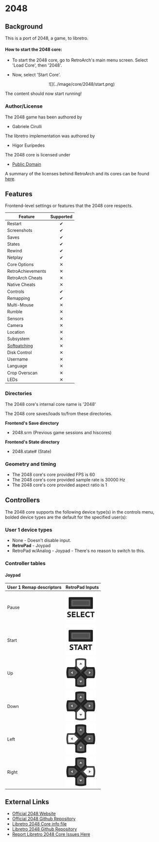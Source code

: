 # 2048

## Background

This is a port of 2048, a game, to libretro.

#### How to start the 2048 core:

- To start the 2048 core, go to RetroArch's main menu screen. Select 'Load Core', then '2048'.

- Now, select 'Start Core'.

<center> ![](../image/core/2048/start.png) </center>

The content should now start running!

### Author/License

The 2048 game has been authored by

- Gabriele Cirulli

The libretro implementation was authored by

- Higor Eurípedes

The 2048 core is licensed under

- [Public Domain](https://github.com/libretro/libretro-2048/blob/master/COPYING)

A summary of the licenses behind RetroArch and its cores can be found [here](../development/licenses.md).

## Features

Frontend-level settings or features that the 2048 core respects.

| Feature           | Supported |
|-------------------|:---------:|
| Restart           | ✔         |
| Screenshots       | ✔         |
| Saves             | ✔         |
| States            | ✔         |
| Rewind            | ✔         |
| Netplay           | ✔         |
| Core Options      | ✕         |
| RetroAchievements | ✕         |
| RetroArch Cheats  | ✕         |
| Native Cheats     | ✕         |
| Controls          | ✔         |
| Remapping         | ✔         |
| Multi-Mouse       | ✕         |
| Rumble            | ✕         |
| Sensors           | ✕         |
| Camera            | ✕         |
| Location          | ✕         |
| Subsystem         | ✕         |
| [Softpatching](../guides/softpatching.md) | ✕         |
| Disk Control      | ✕         |
| Username          | ✕         |
| Language          | ✕         |
| Crop Overscan     | ✕         |
| LEDs              | ✕         |

### Directories

The 2048 core's internal core name is '2048'

The 2048 core saves/loads to/from these directories.

**Frontend's Save directory**

- 2048.srm (Previous game sessions and hiscores)

**Frontend's State directory**

- 2048.state# (State)

### Geometry and timing

- The 2048 core's core provided FPS is 60
- The 2048 core's core provided sample rate is 30000 Hz
- The 2048 core's core provided aspect ratio is 1

## Controllers

The 2048 core supports the following device type(s) in the controls menu, bolded device types are the default for the specified user(s):

### User 1 device types

- None - Doesn't disable input.
- **RetroPad** - Joypad
- RetroPad w/Analog - Joypad - There's no reason to switch to this.

### Controller tables

#### Joypad

| User 1 Remap descriptors | RetroPad Inputs                             | 
|--------------------------|---------------------------------------------|
| Pause                    | ![](../image/retropad/retro_select.png)     |
| Start                    | ![](../image/retropad/retro_start.png)      |
| Up                       | ![](../image/retropad/retro_dpad_up.png)    |
| Down                     | ![](../image/retropad/retro_dpad_down.png)  |
| Left                     | ![](../image/retropad/retro_dpad_left.png)  |
| Right                    | ![](../image/retropad/retro_dpad_right.png) |

## External Links

- [Official 2048 Website](https://gabrielecirulli.github.io/2048/)
- [Official 2048 Github Repository](https://github.com/gabrielecirulli/2048)
- [Libretro 2048 Core info file](https://github.com/libretro/libretro-super/blob/master/dist/info/2048_libretro.info)
- [Libretro 2048 Github Repository](https://github.com/libretro/libretro-2048)
- [Report Libretro 2048 Core Issues Here](https://github.com/libretro/libretro-2048/issues)
